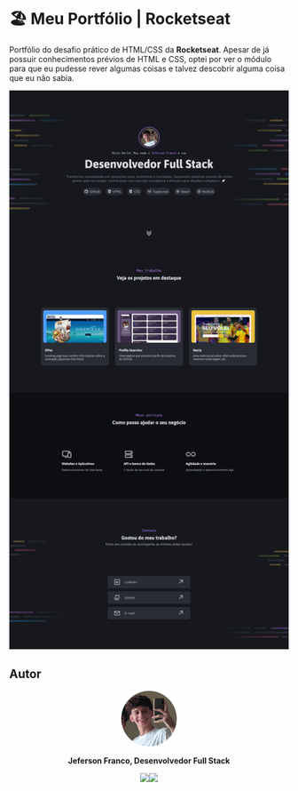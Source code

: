 ﻿# 🏖 Meu Portfólio | Rocketseat

Portfólio do desafio prático de HTML/CSS da **Rocketseat**. Apesar de já possuir conhecimentos prévios de HTML e CSS, optei por ver o módulo para que eu pudesse rever algumas coisas e talvez descobrir alguma coisa que eu não sabia.

<div align = "center">
<img src='./src/assets/github/full-page.png'>
</div>

## Autor

<div align = center>
 <img src = './src/assets/github/fotominhacircle.png' style = "width: 100px;">
 <p> <b> Jeferson Franco, Desenvolvedor Full Stack </b> </p> 
 <a style = "text-decoration: none;" href = "https://github.com/jefolidev"><img src = "https://skillicons.dev/icons?i=linkedin" style = "width: 20px;"></a><a style = "text-decoration: none;" href = "https://www.linkedin.com/in/jeferson-franco-1349062b0/"><img src = "https://skillicons.dev/icons?i=github&theme=light" style = "width: 20px;"></a>
</div>
